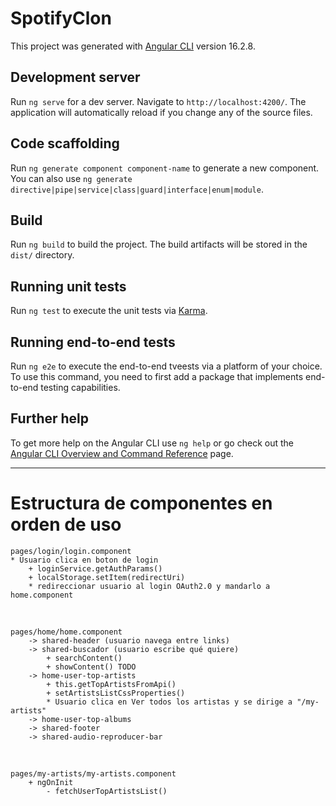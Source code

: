# SpotifyClon

This project was generated with [Angular CLI](https://github.com/angular/angular-cli) version 16.2.8.

## Development server

Run `ng serve` for a dev server. Navigate to `http://localhost:4200/`. The application will automatically reload if you change any of the source files.

## Code scaffolding

Run `ng generate component component-name` to generate a new component. You can also use `ng generate directive|pipe|service|class|guard|interface|enum|module`.

## Build

Run `ng build` to build the project. The build artifacts will be stored in the `dist/` directory.

## Running unit tests

Run `ng test` to execute the unit tests via [Karma](https://karma-runner.github.io).

## Running end-to-end tests

Run `ng e2e` to execute the end-to-end tveests via a platform of your choice. To use this command, you need to first add a package that implements end-to-end testing capabilities.

## Further help

To get more help on the Angular CLI use `ng help` or go check out the [Angular CLI Overview and Command Reference](https://angular.io/cli) page.

<hr>

# Estructura de componentes en orden de uso

    pages/login/login.component
    * Usuario clica en boton de login
        + loginService.getAuthParams()
        + localStorage.setItem(redirectUri)
        * redireccionar usuario al login OAuth2.0 y mandarlo a home.component

<br>

    pages/home/home.component
        -> shared-header (usuario navega entre links)
        -> shared-buscador (usuario escribe qué quiere)
            + searchContent()
            + showContent() TODO
        -> home-user-top-artists
            + this.getTopArtistsFromApi()
            + setArtistsListCssProperties()
            * Usuario clica en Ver todos los artistas y se dirige a "/my-artists"
        -> home-user-top-albums
        -> shared-footer
        -> shared-audio-reproducer-bar

<br>

    pages/my-artists/my-artists.component
        + ngOnInit
            - fetchUserTopArtistsList()